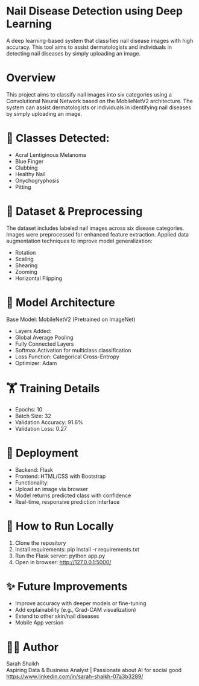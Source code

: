 # Nail Disease Detection using Deep Learning
A deep learning-based system that classifies nail disease images with high accuracy. This tool aims to assist dermatologists and individuals in detecting nail diseases by simply uploading an image.

# Overview
This project aims to classify nail images into six categories using a Convolutional Neural Network based on the MobileNetV2 architecture. The system can assist dermatologists or individuals in identifying nail diseases by simply uploading an image.

# 🔬 Classes Detected:
- Acral Lentiginous Melanoma
- Blue Finger
- Clubbing
- Healthy Nail
- Onychogryphosis
- Pitting

# 📂 Dataset & Preprocessing
The dataset includes labeled nail images across six disease categories.
Images were preprocessed for enhanced feature extraction.
Applied data augmentation techniques to improve model generalization:

- Rotation
- Scaling
- Shearing
- Zooming
- Horizontal Flipping

# 🧠 Model Architecture
Base Model: MobileNetV2 (Pretrained on ImageNet)
- Layers Added:
- Global Average Pooling
- Fully Connected Layers
- Softmax Activation for multiclass classification
- Loss Function: Categorical Cross-Entropy
- Optimizer: Adam

# 🏋️ Training Details
- Epochs: 10
- Batch Size: 32
- Validation Accuracy: 91.6%
- Validation Loss: 0.27

# 🚀 Deployment
- Backend: Flask
- Frontend: HTML/CSS with Bootstrap
- Functionality:
- Upload an image via browser
- Model returns predicted class with confidence
- Real-time, responsive prediction interface

# 🧪 How to Run Locally
1. Clone the repository
2. Install requirements:
pip install -r requirements.txt
3. Run the Flask server:
python app.py
4. Open in browser:
http://127.0.0.1:5000/

# ✨ Future Improvements
- Improve accuracy with deeper models or fine-tuning
- Add explainability (e.g., Grad-CAM visualization)
- Extend to other skin/nail diseases
- Mobile App version

# 🧑‍💻 Author
Sarah Shaikh <br>
Aspiring Data & Business Analyst | Passionate about AI for social good <br>
https://www.linkedin.com/in/sarah-shaikh-07a3b3289/




  


